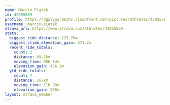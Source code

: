 ```yaml
---
name: Marcin Piątek
id: 42055569
profile: https://dgalywyr863hv.cloudfront.net/pictures/athletes/42055569/12602382/1/large.jpg
username: marcin-piatek
strava_url: https://www.strava.com/athletes/42055569
stats:
  biggest_ride_distance: 123.7km
  biggest_climb_elevation_gain: 671.2m
  recent_ride_totals:
    count: 2
    distance: 69.7km
    moving_time: 05h 14m
    elevation_gain: 436.2m
  ytd_ride_totals:
    count: 7
    distance: 167km
    moving_time: 11h 20m
    elevation_gain: 878m
layout: strava_member
--- 
```

